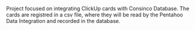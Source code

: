 Project focused on integrating ClickUp cards with Consinco Database.
The cards are registred in a csv file, where they will be read by the Pentahoo Data 
Integration and recorded in the database.
